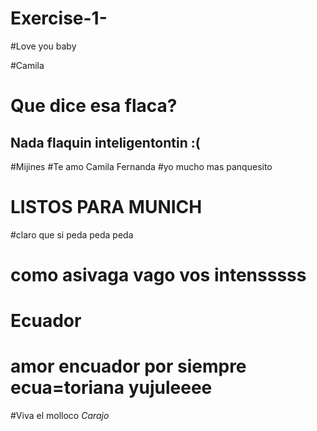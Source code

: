 # Exercise-1-

#Love you baby

#Camila

# Que dice esa flaca?

## Nada flaquin inteligentontin :(
#Mijines
#Te amo Camila Fernanda
#yo mucho mas panquesito 
# LISTOS PARA MUNICH
#claro que si peda peda peda 
# como asivaga vago vos intensssss


# Ecuador
# amor encuador por siempre ecua=toriana yujuleeee



#Viva el molloco *Carajo*
